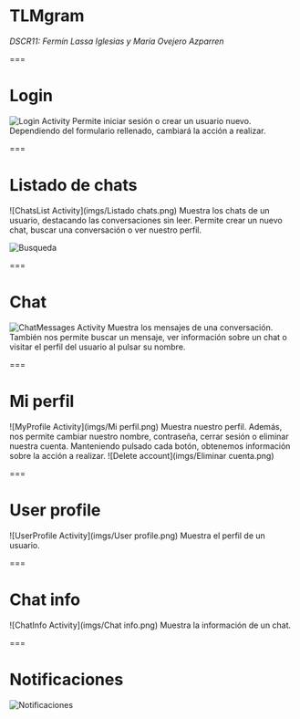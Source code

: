 TLMgram
===
_DSCR11: Fermín Lassa Iglesias y María Ovejero Azparren_

===

Login
===
![Login Activity](imgs/Login.png)
Permite iniciar sesión o crear un usuario nuevo. Dependiendo del formulario rellenado, cambiará la acción a realizar.

===

Listado de chats
===
![ChatsList Activity](imgs/Listado chats.png)
Muestra los chats de un usuario, destacando las conversaciones sin leer. Permite crear un nuevo chat, buscar una conversación o ver nuestro perfil.

![Busqueda](imgs/Busqueda.png)

===

Chat
===
![ChatMessages Activity](imgs/Chat.png)
Muestra los mensajes de una conversación. También nos permite buscar un mensaje, ver información sobre un chat o visitar el perfil del usuario al pulsar su nombre.

===

Mi perfil
===
![MyProfile Activity](imgs/Mi perfil.png)
Muestra nuestro perfil. Además, nos permite cambiar nuestro nombre, contraseña, cerrar sesión o eliminar nuestra cuenta. Manteniendo pulsado cada botón, obtenemos información sobre la acción a realizar.
![Delete account](imgs/Eliminar cuenta.png)

===

User profile
===
![UserProfile Activity](imgs/User profile.png)
Muestra el perfil de un usuario.

===

Chat info
===
![ChatInfo Activity](imgs/Chat info.png)
Muestra la información de un chat.

===

Notificaciones
===
![Notificaciones](imgs/Notification.png)
